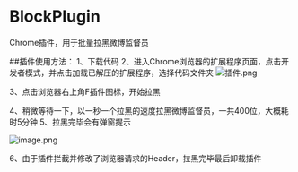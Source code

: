 # BlockPlugin
Chrome插件，用于批量拉黑微博监督员

##插件使用方法：
1、下载代码
2、进入Chrome浏览器的扩展程序页面，点击开发者模式，并点击加载已解压的扩展程序，选择代码文件夹
![插件.png](http://upload-images.jianshu.io/upload_images/126834-278971a25657e444.png?imageMogr2/auto-orient/strip%7CimageView2/2/w/1240)

3、点击浏览器右上角F插件图标，开始拉黑

4、稍微等待一下，以一秒一个拉黑的速度拉黑微博监督员，一共400位，大概耗时5分钟
5、拉黑完毕会有弹窗提示

![image.png](http://upload-images.jianshu.io/upload_images/126834-7cecc70e63e2e0eb.png?imageMogr2/auto-orient/strip%7CimageView2/2/w/1240)


6、由于插件拦截并修改了浏览器请求的Header，拉黑完毕最后卸载插件
